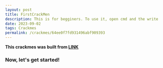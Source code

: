 ```yaml
---
layout: post
title: FirstCrackMen
description: This is for begginers. To use it, open cmd and the write 'FirstCrackMe'
date: 2023-09-02
tags: Crackmes
permalink: /crackmes/64ee0f7fd931496abf909393
---
```


**This crackmes was built from [LINK](https://crackmes.one/crackme/64ee0f7fd931496abf909393)**
### Now, let's get started!
